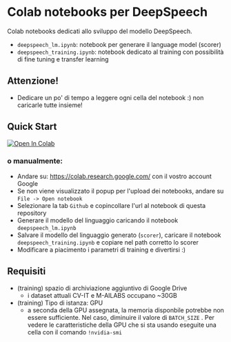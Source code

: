 # Colab notebooks per DeepSpeech

Colab notebooks dedicati allo sviluppo del modello DeepSpeech.
* ```deepspeech_lm.ipynb```: notebook per generare il language model (scorer)
* ```deepspeech_training.ipynb```: notebook dedicato al training con possibilità di fine tuning e transfer learning


## Attenzione!
* Dedicare un po' di tempo a leggere ogni cella del notebook :) non caricarle tutte insieme!  

## Quick Start

[![Open In Colab](https://colab.research.google.com/assets/colab-badge.svg)](https://colab.research.google.com/github/MozillaItalia/DeepSpeech-Italian-Model)

### o manualmente: 

 * Andare su: https://colab.research.google.com/ con il vostro account Google
 * Se non viene visualizzato il popup per l'upload dei notebooks, andare su ```File -> Open notebook```
 * Selezionare la tab ```Github``` e copincollare l'url al notebook di questa repository
 * Generare il modello del linguaggio caricando il notebook ```deepspeech_lm.ipynb```
 * Salvare il modello del linguaggio generato (```scorer```), caricare il notebook ```deepspeech_training.ipynb``` e copiare nel path corretto lo scorer
 * Modificare a piacimento i parametri di training e divertirsi :)

## Requisiti

* (training) spazio di archiviazione aggiuntivo di Google Drive
  * i dataset attuali CV-IT e M-AILABS occupano ~30GB
* (training) Tipo di istanza: GPU
  * a seconda della GPU assegnata, la memoria disponbile potrebbe non essere sufficiente. Nel caso, diminuire il valore di ```BATCH_SIZE``` . Per vedere le caratteristiche della GPU che si sta usando eseguite una cella con il comando ```!nvidia-smi```
